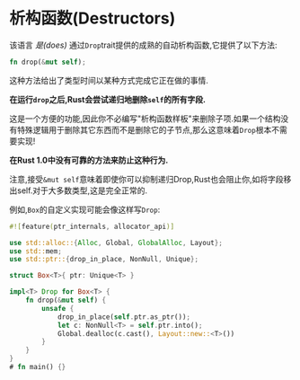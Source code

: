 # 析构函数(Destructors)

该语言 *是(does)* 通过`Drop`trait提供的成熟的自动析构函数,它提供了以下方法:

```Rust
fn drop(&mut self);
```

这种方法给出了类型时间以某种方式完成它正在做的事情.

**在运行`drop`之后,Rust会尝试递归地删除`self`的所有字段.**

这是一个方便的功能,因此你不必编写"析构函数样板"来删除子项.如果一个结构没有特殊逻辑用于删除其它东西而不是删除它的子节点,那么这意味着`Drop`根本不需要实现!

**在Rust 1.0中没有可靠的方法来防止这种行为.**

注意,接受`&mut self`意味着即使你可以抑制递归Drop,Rust也会阻止你,如将字段移出self.对于大多数类型,这是完全正常的.

例如,`Box`的自定义实现可能会像这样写`Drop`:

```Rust
#![feature(ptr_internals, allocator_api)]

use std::alloc::{Alloc, Global, GlobalAlloc, Layout};
use std::mem;
use std::ptr::{drop_in_place, NonNull, Unique};

struct Box<T>{ ptr: Unique<T> }

impl<T> Drop for Box<T> {
    fn drop(&mut self) {
        unsafe {
            drop_in_place(self.ptr.as_ptr());
            let c: NonNull<T> = self.ptr.into();
            Global.dealloc(c.cast(), Layout::new::<T>())
        }
    }
}
# fn main() {}
```
